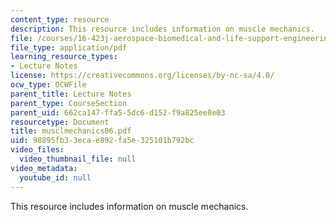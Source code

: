 ```yaml
---
content_type: resource
description: This resource includes information on muscle mechanics.
file: /courses/16-423j-aerospace-biomedical-and-life-support-engineering-spring-2006/98895fb33ecae892fa5e325101b792bc_musclmechanics06.pdf
file_type: application/pdf
learning_resource_types:
- Lecture Notes
license: https://creativecommons.org/licenses/by-nc-sa/4.0/
ocw_type: OCWFile
parent_title: Lecture Notes
parent_type: CourseSection
parent_uid: 662ca147-ffa5-5dc6-d152-f9a825ee8e03
resourcetype: Document
title: musclmechanics06.pdf
uid: 98895fb3-3eca-e892-fa5e-325101b792bc
video_files:
  video_thumbnail_file: null
video_metadata:
  youtube_id: null
---
```

This resource includes information on muscle mechanics.
